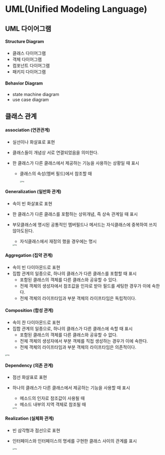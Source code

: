 # UML(Unified Modeling Language)

## UML 다이어그램 

#### Structure Diagram

- 클래스 다이어그램
- 객체 다이어그램
- 컴포넌트 다이어그램
- 패키지 다이어그램

#### Behavior Diagram

- state machine diagram
- use case diagram



## 클래스 관계

#### association (연관관계)

- 실선이나 화살표로 표현

- 클래스들이 개념상 서로 연결되었음을 의미한다.

- 한 클래스가 다른 클래스에서 제공하는 기능을 사용하는 상황일 때 표시

  - 클래스의 속성(멤버 필드)에서 참조할 때

    <img src="https://gmlwjd9405.github.io/images/class-diagram/bi-directional.png" alt="img" style="zoom: 33%;" />



#### Generalization (일반화 관계)

- 속이 빈 화살표로 표현

- 한 클래스가 다른 클래스를 포함하는 상위개념, 즉 상속 관계일 때 표시

- 부모클래스에 명시된 공통적인 멤버필드나 메서드는 자식클래스에 중복하여 쓰지 않아도된다.

  - 자식클래스에서 재정의 했을 경우에는 명시

  <img src="https://gmlwjd9405.github.io/images/class-diagram/generalization-class.png" alt="img" style="zoom: 33%;" />



#### Aggregation (집약 관계)

- 속이 빈 다이아몬드로 표현
- 집합 관계의 일종으로, 하나의 클래스가 다른 클래스를 포함할 때 표시
  - 포함된 클래스의 객체를 다른 클래스와 공유할 수 있다.
  - 전체 객체의 생성자에서 참조값을 인자로 받아 필드를 세팅한 경우가 이에 속한다.
  - 전체 객체의 라이프타임과 부분 객체의 라이프타임은 독립적이다.



#### Composition (합성 관계)

- 속이 찬 다이아몬드로 표현
- 집합 관계의 일종으로, 하나의 클래스가 다른 클래스에 속할 때 표시
  - 포함된 클래스의 객체를 다른 클래스와 공유할 수 없다.
  - 전체 객체의 생성자에서 부분 객체를 직접 생성하는 경우가 이에 속한다.
  - 전체 객체의 라이프타임과 부분 객체의 라이프타임은 의존적이다.

<img src="https://gmlwjd9405.github.io/images/class-diagram/set-uml-example.png" alt="img" style="zoom:33%;" />



#### Dependency (의존 관계)

- 점선 화살표로 표현

- 하나의 클래스가 다른 클래스에서 제공하는 기능을 사용할 때 표시

  - 메소드의 인자로 참조값이 사용될 때
  - 메소드 내부의 지역 객체로 참조될 때

  <img src="https://gmlwjd9405.github.io/images/class-diagram/dependency-uml.png" alt="img" style="zoom:33%;" />



#### Realization (실체화 관계)

- 빈 삼각형과 점선으로 표현

- 인터페이스와 인터페이스의 명세를 구현한 클래스 사이의 관계를 표시

  <img src="https://gmlwjd9405.github.io/images/class-diagram/interface-uml.png" alt="img" style="zoom:33%;" />